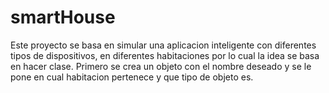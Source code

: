 # smartHouse
Este proyecto se basa en simular una aplicacion inteligente con diferentes tipos de dispositivos, en diferentes habitaciones por lo cual 
la idea se basa en hacer clase. Primero se crea un objeto con el nombre deseado y se le pone en cual habitacion pertenece y que tipo de objeto
es.


